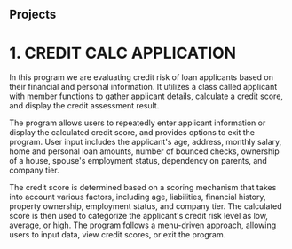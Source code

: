 ## Projects
# 1. CREDIT CALC APPLICATION
In this program we are evaluating credit risk of loan applicants based on their financial and personal information. It utilizes a class called applicant with member functions to gather applicant details, calculate a credit score, and display the credit assessment result.

The program allows users to repeatedly enter applicant information or display the calculated credit score, and provides options to exit the program. User input includes the applicant's age, address, monthly salary, home and personal loan amounts, number of bounced checks, ownership of a house, spouse's employment status, dependency on parents, and company tier.

The credit score is determined based on a scoring mechanism that takes into account various factors, including age, liabilities, financial history, property ownership, employment status, and company tier. The calculated score is then used to categorize the applicant's credit risk level as low, average, or high. The program follows a menu-driven approach, allowing users to input data, view credit scores, or exit the program.
